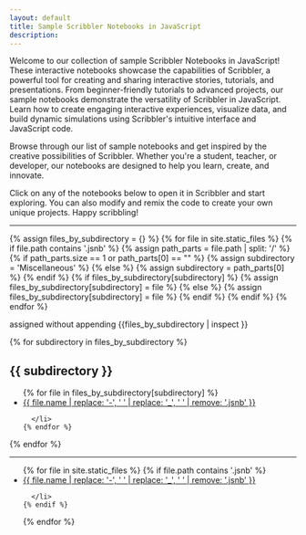 ```yaml
---
layout: default
title: Sample Scribbler Notebooks in JavaScript
description: 
---
```

Welcome to our collection of sample Scribbler Notebooks in JavaScript! These interactive notebooks showcase the capabilities of Scribbler, a powerful tool for creating and sharing interactive stories, tutorials, and presentations. From beginner-friendly tutorials to advanced projects, our sample notebooks demonstrate the versatility of Scribbler in JavaScript. Learn how to create engaging interactive experiences, visualize data, and build dynamic simulations using Scribbler's intuitive interface and JavaScript code.

Browse through our list of sample notebooks and get inspired by the creative possibilities of Scribbler. Whether you're a student, teacher, or developer, our notebooks are designed to help you learn, create, and innovate.

Click on any of the notebooks below to open it in Scribbler and start exploring. You can also modify and remix the code to create your own unique projects. Happy scribbling!
<hr>

{% assign files_by_subdirectory = {} %}
{% for file in site.static_files %}
  {% if file.path contains '.jsnb' %}
    {% assign path_parts = file.path | split: '/' %}
    {% if path_parts.size == 1 or path_parts[0] == "" %}
      {% assign subdirectory = 'Miscellaneous' %}
    {% else %}
      {% assign subdirectory = path_parts[0] %}
    {% endif %}
    {% if files_by_subdirectory[subdirectory] %}
      {% assign files_by_subdirectory[subdirectory] = file %}
    {% else %}
      {% assign files_by_subdirectory[subdirectory] = file %}
    {% endif %}
  {% endif %}
{% endfor %}

assigned without appending {{files_by_subdirectory | inspect }}

{% for subdirectory in files_by_subdirectory %}
  <h2>{{ subdirectory }}</h2>
  <ul class="row">
    {% for file in files_by_subdirectory[subdirectory] %}
      <li class="col-md-3 col-sm-6 col-xs-12 mb-4 sampleCard">
        <a href="https://app.scribbler.live/?jsnb=https://examples.scribbler.live{{ file.path }}">{{ file.name | replace: '-', ' ' | replace: '_', ' ' | remove: '.jsnb' }}</a>
     
      </li>
    {% endfor %}
  </ul>
{% endfor %}

<hr>

<ul class="row">
  {% for file in site.static_files %}
    {% if file.path contains '.jsnb' %}
      <li class="col-md-3 col-sm-6 col-xs-12 mb-4 sampleCard">
        <a href="https://app.scribbler.live/?jsnb=https://examples.scribbler.live{{ file.path }}">{{ file.name | replace: '-', ' ' | replace: '_', ' ' | remove: '.jsnb' }}</a>
     
      </li>
    {% endif %}
  {% endfor %}
</ul>

